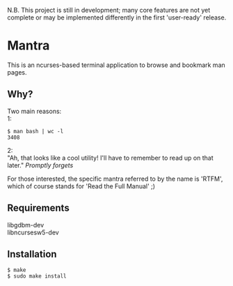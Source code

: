 N.B. This project is still in development; many core features are not yet complete or may be implemented differently in the first 'user-ready' release.

# Mantra

This is an ncurses-based terminal application to browse and bookmark man pages.

## Why?

Two main reasons:<br/>
1:<br/>
```
$ man bash | wc -l
3408
```

2:<br/>
"Ah, that looks like a cool utility! I'll have to remember to read up on that later."
*Promptly forgets*

For those interested, the specific mantra referred to by the name is 'RTFM', which of course stands for 'Read the Full Manual' ;)

## Requirements

libgdbm-dev  
libncursesw5-dev  

## Installation

```
$ make
$ sudo make install
```
